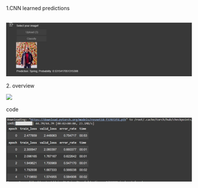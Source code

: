 <br><p>1.CNN learned predictions </p>
   <br>
   <img src="assets/1.png">
   <br>
  <p>2. overview</p> 
   <img src="2.png">
   <br>
   <p> code </p> 
   <img src="assets/3.png">
   <br>
